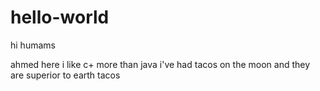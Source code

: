# hello-world

hi humams

ahmed here i like c+ more than java
i've had tacos on the moon and they are superior to earth tacos
